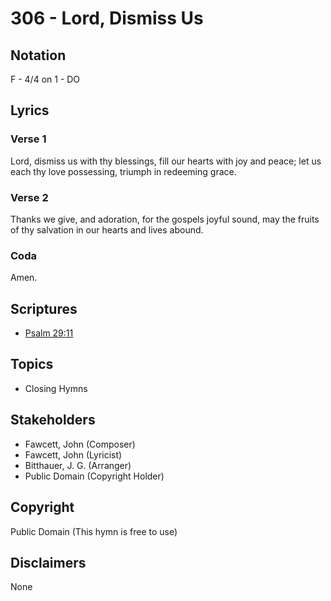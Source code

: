 # 306 - Lord, Dismiss Us

## Notation

F - 4/4 on 1 - DO

## Lyrics

### Verse 1

Lord, dismiss us with thy blessings, fill our hearts with joy and peace; let us each thy love possessing, triumph in redeeming grace.

### Verse 2

Thanks we give, and adoration, for the gospels joyful sound, may the fruits of thy salvation in our hearts and lives abound. 

### Coda

Amen.


## Scriptures

- [Psalm 29:11](https://www.biblegateway.com/passage/?search=Psalm%2029%3A11)

## Topics

- Closing Hymns

## Stakeholders

- Fawcett, John (Composer)
- Fawcett, John (Lyricist)
- Bitthauer, J. G. (Arranger)
- Public Domain (Copyright Holder)

## Copyright

Public Domain
(This hymn is free to use)

## Disclaimers

None

